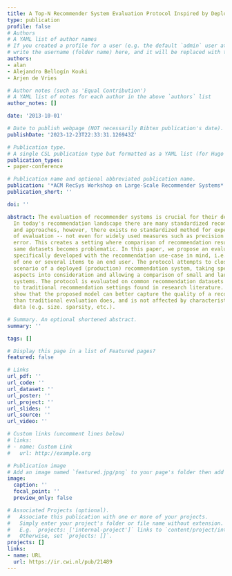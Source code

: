 ```yaml
---
title: A Top-N Recommender System Evaluation Protocol Inspired by Deployed Systems
type: publication 
profile: false
# Authors
# A YAML list of author names
# If you created a profile for a user (e.g. the default `admin` user at `content/authors/admin/`), 
# write the username (folder name) here, and it will be replaced with their full name and linked to their profile.
authors:
- alan
- Alejandro Bellogín Kouki
- Arjen de Vries

# Author notes (such as 'Equal Contribution')
# A YAML list of notes for each author in the above `authors` list
author_notes: []

date: '2013-10-01'

# Date to publish webpage (NOT necessarily Bibtex publication's date).
publishDate: '2023-12-23T22:33:31.126943Z'

# Publication type.
# A single CSL publication type but formatted as a YAML list (for Hugo requirements).
publication_types:
- paper-conference

# Publication name and optional abbreviated publication name.
publication: '*ACM RecSys Workshop on Large-Scale Recommender Systems*'
publication_short: ''

doi: ''

abstract: The evaluation of recommender systems is crucial for their development.
  In today's recommendation landscape there are many standardized recommendation algorithms
  and approaches, however, there exists no standardized method for experimental setup
  of evaluation -- not even for widely used measures such as precision and root-mean-squared
  error. This creates a setting where comparison of recommendation results using the
  same datasets becomes problematic. In this paper, we propose an evaluation protocol
  specifically developed with the recommendation use-case in mind, i.e. the recommendation
  of one or several items to an end user. The protocol attempts to closely mimic a
  scenario of a deployed (production) recommendation system, taking specific user
  aspects into consideration and allowing a comparison of small and large scale recommendation
  systems. The protocol is evaluated on common recommendation datasets and compared
  to traditional recommendation settings found in research literature. Our results
  show that the proposed model can better capture the quality of a recommender system
  than traditional evaluation does, and is not affected by characteristics of the
  data (e.g. size. sparsity, etc.).

# Summary. An optional shortened abstract.
summary: ''

tags: []

# Display this page in a list of Featured pages?
featured: false

# Links
url_pdf: ''
url_code: ''
url_dataset: ''
url_poster: ''
url_project: ''
url_slides: ''
url_source: ''
url_video: ''

# Custom links (uncomment lines below)
# links:
# - name: Custom Link
#   url: http://example.org

# Publication image
# Add an image named `featured.jpg/png` to your page's folder then add a caption below.
image:
  caption: ''
  focal_point: ''
  preview_only: false

# Associated Projects (optional).
#   Associate this publication with one or more of your projects.
#   Simply enter your project's folder or file name without extension.
#   E.g. `projects: ['internal-project']` links to `content/project/internal-project/index.md`.
#   Otherwise, set `projects: []`.
projects: []
links:
- name: URL
  url: https://ir.cwi.nl/pub/21489
---
```



